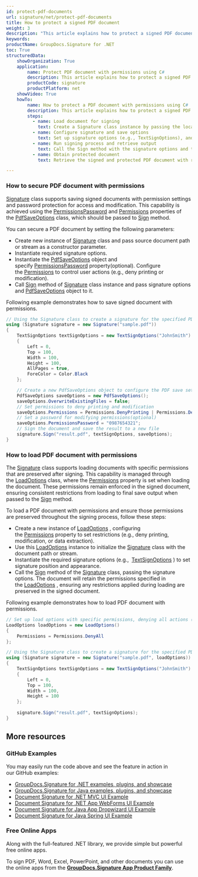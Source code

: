```yaml
---
id: protect-pdf-documents
url: signature/net/protect-pdf-documents
title: How to protect a signed PDF document
weight: 3
description: "This article explains how to protect a signed PDF document."
keywords: 
productName: GroupDocs.Signature for .NET
toc: True
structuredData:
    showOrganization: True
    application:    
        name: Protect PDF document with permissions using C#    
        description: This article explains how to protect a signed PDF document using C# language and GroupDocs.Signature for .NET APIs
        productCode: signature
        productPlatform: net 
    showVideo: True
    howTo:
        name: How to protect a PDF document with permissions using C#
        description: This article explains how to protect a signed PDF document with specific permissions in C#.
        steps:
          - name: Load document for signing
            text: Create a Signature class instance by passing the local file path or stream as a constructor parameter.
          - name: Configure signature and save options
            text: Set up signature options (e.g., TextSignOptions), and instantiate the PdfSaveOptions class. Set the Permissions property to restrict user actions (such as denying printing or modification) and optionally set PermissionsPassword for securing these permissions.
          - name: Run signing process and retrieve output
            text: Call the Sign method with the signature options and the PdfSaveOptions instance to generate a protected signed PDF document.
          - name: Obtain protected document
            text: Retrieve the signed and protected PDF document with restricted permissions and access settings.

---
```


### How to secure PDF document with permissions

[Signature](https://reference.groupdocs.com/signature/net/groupdocs.signature/signature) class supports saving signed documents with permission settings and password protection for access and modification. This capability is achieved using the [PermissionsPassword](https://reference.groupdocs.com/signature/net/groupdocs.signature.options/pdfsaveoptions/permissionspassword/) and [Permissions](https://reference.groupdocs.com/signature/net/groupdocs.signature.options/pdfsaveoptions/permissions/) properties of the [PdfSaveOptions](https://reference.groupdocs.com/signature/net/groupdocs.signature.options/pdfsaveoptions/) class, which should be passed to [Sign](https://reference.groupdocs.com/signature/net/groupdocs.signature/signature/sign/) method.

You can secure a PDF document by setting the following parameters:
* Create new instance of [Signature](https://reference.groupdocs.com/signature/net/groupdocs.signature/signature) class and pass source document path or stream as a constructor parameter.
* Instantiate required signature options.
* Instantiate the [PdfSaveOptions](https://reference.groupdocs.com/signature/net/groupdocs.signature.options/pdfsaveoptions) object and specify [PermissionsPassword](https://reference.groupdocs.com/signature/net/groupdocs.signature.options/pdfsaveoptions/permissionspassword) property(optional). Configure the [Permissions](https://reference.groupdocs.com/signature/net/groupdocs.signature.options/pdfsaveoptions/permissions/property) to control user actions (e.g., deny printing or modification).  
* Call [Sign](https://reference.groupdocs.com/signature/net/groupdocs.signature/signature/sign/) method of [Signature](https://reference.groupdocs.com/signature/net/groupdocs.signature/signature) class instance and pass signature options and [PdfSaveOptions](https://reference.groupdocs.com/signature/net/groupdocs.signature.options/pdfsaveoptions) object to it.

Following example demonstrates how to save signed document with permissions.

```csharp
// Using the Signature class to create a signature for the specified PDF document
using (Signature signature = new Signature("sample.pdf"))
{
    TextSignOptions textSignOptions = new TextSignOptions("JohnSmith")
    {
        Left = 0,
        Top = 100,
        Width = 100,
        Height = 100,
        AllPages = true,
        ForeColor = Color.Black
    };

    // Create a new PdfSaveOptions object to configure the PDF save settings
    PdfSaveOptions saveOptions = new PdfSaveOptions();
    saveOptions.OverwriteExistingFiles = false;
    // Set permissions to deny printing and modification
    saveOptions.Permissions = Permissions.DenyPrinting | Permissions.DenyModification;
    // Set a password for modifying permissions(optional)
    saveOptions.PermissionsPassword = "0987654321";
    // Sign the document and save the result to a new file
    signature.Sign("result.pdf", textSignOptions, saveOptions);
}
```

### How to load PDF document with permissions

The [Signature](https://reference.groupdocs.com/signature/net/groupdocs.signature/signature) class supports loading documents with specific permissions that are preserved after signing. This capability is managed through the [LoadOptions](https://reference.groupdocs.com/signature/net/groupdocs.signature.options/loadoptions/) class, where the [Permissions](https://reference.groupdocs.com/signature/net/groupdocs.signature.options/loadoptions/permissions/) property is set when loading the document. These permissions remain enforced in the signed document, ensuring consistent restrictions from loading to final save output when passed to the [Sign](https://reference.groupdocs.com/signature/net/groupdocs.signature/signature/sign/) method.

To load a PDF document with permissions and ensure those permissions are preserved throughout the signing process, follow these steps:
* Create a new instance of [LoadOptions](https://reference.groupdocs.com/signature/net/groupdocs.signature.options/loadoptions/) , configuring the [Permissions](https://reference.groupdocs.com/signature/net/groupdocs.signature.options/pdfsaveoptions/permissions/) property to set restrictions (e.g., deny printing, modification, or data extraction).
* Use this [LoadOptions](https://reference.groupdocs.com/signature/net/groupdocs.signature.options/loadoptions/) instance to initialize the [Signature](https://reference.groupdocs.com/signature/net/groupdocs.signature/signature) class with the document path or stream.
* Instantiate the required signature options (e.g.,  [TextSignOptions](https://reference.groupdocs.com/signature/net/groupdocs.signature.options/textsignoptions/) ) to set signature position and appearance.
* Call the [Sign](https://reference.groupdocs.com/signature/net/groupdocs.signature/signature/sign/) method of the [Signature](https://reference.groupdocs.com/signature/net/groupdocs.signature/signature) class, passing the signature options. The document will retain the permissions specified in the [LoadOptions](https://reference.groupdocs.com/signature/net/groupdocs.signature.options/loadoptions/) , ensuring any restrictions applied during loading are preserved in the signed document.

Following example demonstrates how to load PDF document with permissions. 

```csharp
// Set up load options with specific permissions, denying all actions (printing, modification, extraction)
LoadOptions loadOptions = new LoadOptions()
{
    Permissions = Permissions.DenyAll
};

// Using the Signature class to create a signature for the specified PDF document
using (Signature signature = new Signature("sample.pdf", loadOptions))
{
    TextSignOptions textSignOptions = new TextSignOptions("JohnSmith")
    {
        Left = 0,
        Top = 100,
        Width = 100,
        Height = 100
    };
    
    signature.Sign("result.pdf", textSignOptions);
}
```

## More resources

### GitHub Examples

You may easily run the code above and see the feature in action in our GitHub examples:

* [GroupDocs.Signature for .NET examples, plugins, and showcase](https://github.com/groupdocs-signature/GroupDocs.Signature-for-.NET)
* [GroupDocs.Signature for Java examples, plugins, and showcase](https://github.com/groupdocs-signature/GroupDocs.Signature-for-Java)
* [Document Signature for .NET MVC UI Example](https://github.com/groupdocs-signature/GroupDocs.Signature-for-.NET-MVC)
* [Document Signature for .NET App WebForms UI Example](https://github.com/groupdocs-signature/GroupDocs.Signature-for-.NET-WebForms)
* [Document Signature for Java App Dropwizard UI Example](https://github.com/groupdocs-signature/GroupDocs.Signature-for-Java-Dropwizard)
* [Document Signature for Java Spring UI Example](https://github.com/groupdocs-signature/GroupDocs.Signature-for-Java-Spring)

### Free Online Apps

Along with the full-featured .NET library, we provide simple but powerful free online apps.

To sign PDF, Word, Excel, PowerPoint, and other documents you can use the online apps from the **[GroupDocs.Signature App Product Family](https://products.groupdocs.app/signature/family)**.

